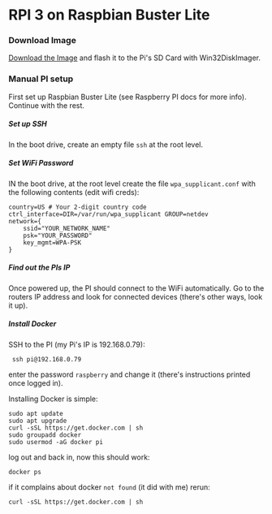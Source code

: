 # RPI 3 on Raspbian Buster Lite

### Download Image

[Download the Image](s3://cubosoft-private/IcedCoffeeRPI3Image.img) and flash it to the Pi's SD Card with Win32DiskImager.

### Manual PI setup

First set up Raspbian Buster Lite (see Raspberry PI docs for more info). Continue with the rest.

##### Set up SSH
In the boot drive, create an empty file `ssh` at the root level.

##### Set WiFi Password
IN the boot drive, at the root level create the file `wpa_supplicant.conf` with the following contents (edit wifi creds):

```
country=US # Your 2-digit country code
ctrl_interface=DIR=/var/run/wpa_supplicant GROUP=netdev
network={
    ssid="YOUR_NETWORK_NAME"
    psk="YOUR_PASSWORD"
    key_mgmt=WPA-PSK
}
```

##### Find out the PIs IP

Once powered up, the PI should connect to the WiFi automatically. Go to the routers IP address and look for connected devices (there's other ways, look it up).

##### Install Docker

SSH to the PI (my Pi's IP is 192.168.0.79):

```
 ssh pi@192.168.0.79
```

enter the password `raspberry` and change it (there's instructions printed once logged in).

Installing Docker is simple:

```
sudo apt update
sudo apt upgrade
curl -sSL https://get.docker.com | sh
sudo groupadd docker
sudo usermod -aG docker pi
```

log out and back in, now this should work:

```
docker ps
```

if it complains about docker `not found` (it did with me) rerun:

```
curl -sSL https://get.docker.com | sh
```
